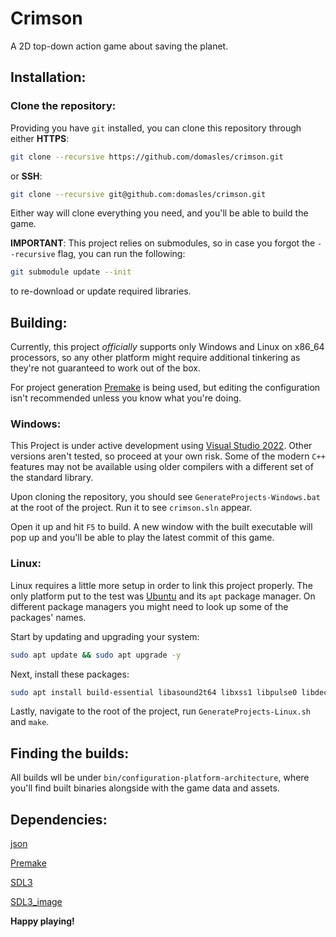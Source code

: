 # Crimson
A 2D top-down action game about saving the planet.

## Installation:
### Clone the repository:
Providing you have ```git``` installed, you can clone this repository through either **HTTPS**:
```bash
git clone --recursive https://github.com/domasles/crimson.git
```

or **SSH**:
```bash
git clone --recursive git@github.com:domasles/crimson.git
```

Either way will clone everything you need, and you'll be able to build the game.

**IMPORTANT**: This project relies on submodules, so in case you forgot the ```--recursive``` flag, you can run the following:
```bash
git submodule update --init
```
to re-download or update required libraries.

## Building:
Currently, this project *officially* supports only Windows and Linux on x86_64 processors, so any other platform might require additional tinkering as they're not guaranteed to work out of the box.

For project generation [Premake](https://premake.github.io) is being used, but editing the configuration isn't recommended unless you know what you're doing.

### Windows:
This Project is under active development using [Visual Studio 2022](https://visualstudio.microsoft.com). Other versions aren't tested, so proceed at your own risk. Some of the modern ```C++``` features may not be available using older compilers with a different set of the standard library.

Upon cloning the repository, you should see ```GenerateProjects-Windows.bat``` at the root of the project. Run it to see ```crimson.sln``` appear.

Open it up and hit ```F5``` to build. A new window with the built executable will pop up and you'll be able to play the latest commit of this game.

### Linux:
Linux requires a little more setup in order to link this project properly. The only platform put to the test was [Ubuntu](https://ubuntu.com) and its ```apt``` package manager. On different package managers you might need to look up some of the packages' names.

Start by updating and upgrading your system:
```bash
sudo apt update && sudo apt upgrade -y
```

Next, install these packages:
```bash
sudo apt install build-essential libasound2t64 libxss1 libpulse0 libdecor-0-0 libwebpdemux2
```

Lastly, navigate to the root of the project, run ```GenerateProjects-Linux.sh``` and ```make```.

## Finding the builds:
All builds wll be under ```bin/configuration-platform-architecture```, where you'll find built binaries alongside with the game data and assets.

## Dependencies:
[json](https://github.com/nlohmann/json)

[Premake](https://github.com/premake/premake-core)

[SDL3](https://github.com/libsdl-org/SDL)

[SDL3_image](https://github.com/libsdl-org/SDL_image)

**Happy playing!**
